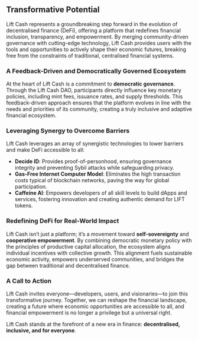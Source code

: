 ## Transformative Potential

Lift Cash represents a groundbreaking step forward in the evolution of decentralised finance (DeFi), offering a platform that redefines financial inclusion, transparency, and empowerment. By merging community-driven governance with cutting-edge technology, Lift Cash provides users with the tools and opportunities to actively shape their economic futures, breaking free from the constraints of traditional, centralised financial systems.

### A Feedback-Driven and Democratically Governed Ecosystem

At the heart of Lift Cash is a commitment to **democratic governance**. Through the Lift Cash DAO, participants directly influence key monetary policies, including mint fees, issuance rates, and supply thresholds. This feedback-driven approach ensures that the platform evolves in line with the needs and priorities of its community, creating a truly inclusive and adaptive financial ecosystem.

### Leveraging Synergy to Overcome Barriers

Lift Cash leverages an array of synergistic technologies to lower barriers and make DeFi accessible to all:

- **Decide ID**: Provides proof-of-personhood, ensuring governance integrity and preventing Sybil attacks while safeguarding privacy.
- **Gas-Free Internet Computer Model**: Eliminates the high transaction costs typical of blockchain networks, paving the way for global participation.
- **Caffeine AI**: Empowers developers of all skill levels to build dApps and services, fostering innovation and creating authentic demand for LIFT tokens.

### Redefining DeFi for Real-World Impact

Lift Cash isn’t just a platform; it’s a movement toward **self-sovereignty** and **cooperative empowerment**. By combining democratic monetary policy with the principles of productive capital allocation, the ecosystem aligns individual incentives with collective growth. This alignment fuels sustainable economic activity, empowers underserved communities, and bridges the gap between traditional and decentralised finance.

### A Call to Action

Lift Cash invites everyone—developers, users, and visionaries—to join this transformative journey. Together, we can reshape the financial landscape, creating a future where economic opportunities are accessible to all, and financial empowerment is no longer a privilege but a universal right.

Lift Cash stands at the forefront of a new era in finance: **decentralised, inclusive, and for everyone**.

